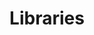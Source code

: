 ---
title: Libraries
weight: 3 
bookCollapseSection: true
dashboardWeight: 1.5
dashboardState: wip
dashboardAudit: 0
dashboardTests: 0
---